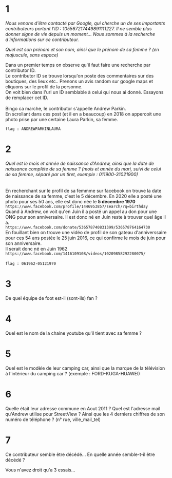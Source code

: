 # 1 
_Nous venons d'être contacté par Google, qui cherche un de ses importants contributeurs portant l'ID : 105567217449891111227. Il ne semble plus donner signe de vie depuis un moment... Nous sommes à la recherche d'informations sur ce contributeur._

_Quel est son prénom et son nom, ainsi que le prénom de sa femme ? (en majuscule, sans espace)_

Dans un premier temps on observe qu'il faut faire une recherche par contributor ID.<br>
Le contributor ID se trouve lorsqu'on poste des commentaires sur des boutiques, des lieux etc.. Prenons un avis random sur google maps et cliquons sur le profil de la personne. <br>
On voit bien dans l'url un ID semblable à celui qui nous ai donné. Essayons de remplacer cet ID. <br>
<src img="">
<src img="">
<br> Bingo ca marche, le contributor s'appelle Andrew Parkin. <br>
En scrollant dans ces post (et il en a beaucoup) en 2018 on appercoit une photo prise par une certaine Laura Parkin, sa femme.

``flag : ANDREWPARKINLAURA``

# 2 
_Quel est le mois et année de naissance d'Andrew, ainsi que la date de naissance complète de sa femme ? (mois et année du mari, suivi de celui de sa femme, séparé par un tiret, exemple : 011900-31021900)_ <br><br><br>
En recherchant sur le profil de sa femmme sur facebook on trouve la date de naissance de sa femme, c'est le 5 décembre. En 2020 elle a posté une photo pour ses 50 ans, elle est donc née le __5 décembre 1970__ <br>
``https://www.facebook.com/profile/1446953857/search/?q=birthday`` <br>
Quand à Andrew, on voit qu'en Juin il a posté un appel au don pour une ONG pour son anniversaire. Il est donc né en Juin reste à trouver quel âge il a. <br>
``https://www.facebook.com/donate/536578740831399/536578764164730`` <br>
En fouillant bien on trouve une vidéo de profil de son gateau d'anniverssaire pour ces 54 ans postée le 25 juin 2016, ce qui confirme le mois de juin pour son anniversaire. <br>
Il serait donc né en Juin 1962 <br>
``https://www.facebook.com/1416109108/videos/10209858292280075/``
<br><br>
``flag : 061962-05121970 ``
# 3 
De quel équipe de foot est-il (sont-ils) fan ?

# 4 
Quel est le nom de la chaine youtube qu'il tient avec sa femme ?

# 5
Quel est le modèle de leur camping car, ainsi que la marque de la télévision à l'intérieur du camping car ? (exemple : FORD-KUGA-HUAWEI)

# 6
Quelle était leur adresse commune en Aout 2011 ? Quel est l'adresse mail qu'Andrew utilise pour StreetView ? Ainsi que les 4 derniers chiffres de son numéro de téléphone ? (n° rue, ville_mail_tel)

# 7
Ce contributeur semble être décédé... En quelle année semble-t-il être décédé ?

Vous n'avez droit qu'a 3 essais...
